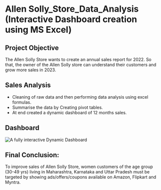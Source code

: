 # Allen Solly_Store_Data_Analysis (Interactive Dashboard creation using MS Excel)

## Project Objective

The Allen Solly Store wants to create an annual sales report for 2022. So that, the owner of the Allen Solly store can understand their customers
and grow more sales in 2023.

##  Sales Analysis
* Cleaning of raw data and then performing data analysis using excel formulas.
* Summarise the data by Creating pivot tables.
* At end created a dynamic dashboard of 12 months sales.

## Dashboard
![A fully interactive Dynamic Dashboard]()


## Final Conclusion:

To improve sales of Allen Solly Store, women customers of the age group (30-49 yrs) living in Maharashtra, Karnataka and Uttar Pradesh must be targeted by showing ads/offers/coupons available on Amazon, Flipkart and Myntra.

